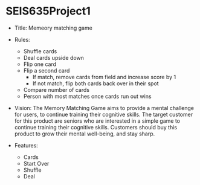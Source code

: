 # SEIS635Project1
- Title: Memeory matching game

- Rules:
    - Shuffle cards
    - Deal cards upside down
    - Flip one card
    - Flip a second card
        - If match, remove cards from field and increase score by 1
        - If not match, flip both cards back over in their spot
    - Compare number of cards
    - Person with most matches once cards run out wins
    
 - Vision:
 The Memory Matching Game aims to provide a mental challenge for users, to continue training their cognitive skills. The target customer for this product are seniors who are interested in a simple game to continue training their cognitive skills. Customers should buy this product to grow their mental well-being, and stay sharp.
    
- Features:
    - Cards 
    - Start Over
    - Shuffle
    - Deal
